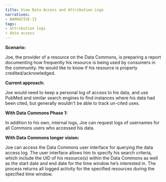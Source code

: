 ```yaml
---
title: View Data Access and Attribution Logs
narratives:
- NARRATIVE-13
tags:
- attribution logs
- data access
---
```

**Scenario:**

Joe, the provider of a resource on the Data Commons, is preparing a report documenting how frequently his resource is being used by consumers in the community. He would like to know if his resource is properly credited/acknowledged.

**Current approach:**

Joe would need to keep a personal log of access to his data, and use PubMed and similar search engines to find instances where his data had been cited, but generally wouldn't be able to track un-cited uses.

**With Data Commons Phase 1:**

In addition to his own, internal logs, Joe can request logs of usernames for all Commons users who accessed his data.

**With Data Commons longer vision:**

Joe can access the Data Commons user interface for querying the data access log. The user interface allows him to specify his search criteria, which include the UID of his resource(s) within the Data Commons as well as the start date and end date for the time window he’s interested in. The process returns all logged activity for the specified resources during the specified time window.